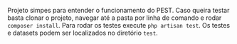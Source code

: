 Projeto simpes para entender o funcionamento do PEST. Caso queira testar basta clonar o projeto, navegar até a pasta por linha de comando e rodar ```composer install```. Para rodar os testes execute ```php artisan test```. Os testes e datasets podem ser localizados no diretório ```test```. 
